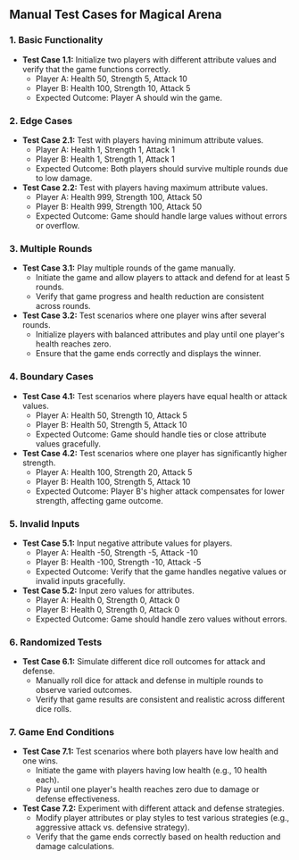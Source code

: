 
## Manual Test Cases for Magical Arena

### 1. Basic Functionality
- **Test Case 1.1:** Initialize two players with different attribute values and verify that the game functions correctly.
  - Player A: Health 50, Strength 5, Attack 10
  - Player B: Health 100, Strength 10, Attack 5
  - Expected Outcome: Player A should win the game.

### 2. Edge Cases
- **Test Case 2.1:** Test with players having minimum attribute values.
  - Player A: Health 1, Strength 1, Attack 1
  - Player B: Health 1, Strength 1, Attack 1
  - Expected Outcome: Both players should survive multiple rounds due to low damage.
- **Test Case 2.2:** Test with players having maximum attribute values.
  - Player A: Health 999, Strength 100, Attack 50
  - Player B: Health 999, Strength 100, Attack 50
  - Expected Outcome: Game should handle large values without errors or overflow.

### 3. Multiple Rounds
- **Test Case 3.1:** Play multiple rounds of the game manually.
  - Initiate the game and allow players to attack and defend for at least 5 rounds.
  - Verify that game progress and health reduction are consistent across rounds.
- **Test Case 3.2:** Test scenarios where one player wins after several rounds.
  - Initialize players with balanced attributes and play until one player's health reaches zero.
  - Ensure that the game ends correctly and displays the winner.

### 4. Boundary Cases
- **Test Case 4.1:** Test scenarios where players have equal health or attack values.
  - Player A: Health 50, Strength 10, Attack 5
  - Player B: Health 50, Strength 5, Attack 10
  - Expected Outcome: Game should handle ties or close attribute values gracefully.
- **Test Case 4.2:** Test scenarios where one player has significantly higher strength.
  - Player A: Health 100, Strength 20, Attack 5
  - Player B: Health 100, Strength 5, Attack 10
  - Expected Outcome: Player B's higher attack compensates for lower strength, affecting game outcome.

### 5. Invalid Inputs
- **Test Case 5.1:** Input negative attribute values for players.
  - Player A: Health -50, Strength -5, Attack -10
  - Player B: Health -100, Strength -10, Attack -5
  - Expected Outcome: Verify that the game handles negative values or invalid inputs gracefully.
- **Test Case 5.2:** Input zero values for attributes.
  - Player A: Health 0, Strength 0, Attack 0
  - Player B: Health 0, Strength 0, Attack 0
  - Expected Outcome: Game should handle zero values without errors.

### 6. Randomized Tests
- **Test Case 6.1:** Simulate different dice roll outcomes for attack and defense.
  - Manually roll dice for attack and defense in multiple rounds to observe varied outcomes.
  - Verify that game results are consistent and realistic across different dice rolls.

### 7. Game End Conditions
- **Test Case 7.1:** Test scenarios where both players have low health and one wins.
  - Initiate the game with players having low health (e.g., 10 health each).
  - Play until one player's health reaches zero due to damage or defense effectiveness.
- **Test Case 7.2:** Experiment with different attack and defense strategies.
  - Modify player attributes or play styles to test various strategies (e.g., aggressive attack vs. defensive strategy).
  - Verify that the game ends correctly based on health reduction and damage calculations.

